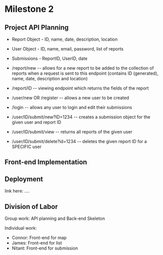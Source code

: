 # Milestone 2

## Project API Planning

- Report Object - ID, name, date, description, location
- User Object - ID, name, email, password, list of reports
- Submissions - ReportID, UserID, date

- /report/new -- allows for a new report to be added to the collection of reports when a request is sent to this endpoint (contains ID (generated), name, date, description and location)
- /report/ID  -- viewing endpoint which returns the fields of the report
- /user/new OR /register -- allows a new user to be created
- /login -- allows any user to login and edit their submissions
- /user/ID/submit/new?ID=1234 -- creates a submission object for the given user and report ID
- /user/ID/submit/view -- returns all reports of the given user
- /user/ID/submit/delete?id=1234 -- deletes the given report ID for a SPECIFIC user

## Front-end Implementation



## Deployment

link here: ....

## Division of Labor

Group work:
API planning and Back-end Skeleton

Individual work:
- Connor: Front-end for map
- James: Front-end for list
- Nitant: Front-end for submission
